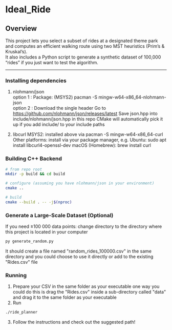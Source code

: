# Ideal_Ride

## Overview
This project lets you select a subset of rides at a designated theme park and computes an efficient walking route using two MST heuristics (Prim’s & Kruskal’s).  
It also includes a Python script to generate a synthetic dataset of 100,000 “rides” if you just want to test the algorithm.

---

### Installing dependencies

1. nlohmann/json
<br> option 1 : Package: (MSYS2) pacman -S mingw-w64-x86_64-nlohmann-json </br>
option 2 : Download the single header
  Go to https://github.com/nlohmann/json/releases/latest
  Save json.hpp into include/nlohmann/json.hpp in this repo
  CMake will automatically pick it up if you add include/ to your include paths

2. libcurl
MSYS2: installed above via pacman -S mingw-w64-x86_64-curl
Other platforms: install via your package manager, e.g.
  Ubuntu: sudo apt install libcurl4-openssl-dev
  macOS (Homebrew): brew install curl

### Building C++ Backend
```bash
# from repo root
mkdir -p build && cd build

# configure (assuming you have nlohmann/json in your environment)
cmake ..

# build
cmake --build . -- -j$(nproc)
```

### Generate a Large-Scale Dataset (Optional)
If you need ≥100 000 data points:
  change directory to the directory where this project is located in your computer 
```bash
py generate_random.py
```
It should create a file named "random_rides_100000.csv" in the same directory and you could choose to use it directly or add to the existing "Rides.csv" file

### Running 
1. Prepare your CSV in the same folder as your executable
  one way you could do this is drag the "Rides.csv" inside a sub-directory called "data" and drag it to the same folder as your executable
2. Run
```bash
./ride_planner
```
3. Follow the instructions and check out the suggested path!
